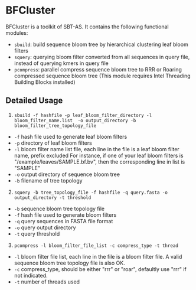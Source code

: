 # BFCluster


BFCluster is a toolkit of SBT-AS. It contains the following functional modules: 


- `sbuild`: build sequence bloom tree by hierarchical clustering leaf bloom filters
- `squery`: querying bloom filter converted from all sequences in query file, instead of querying kmers in query file
- `pcompress`: parallel compress sequence bloom tree to RRR or Roaring compressed sequence bloom tree (This module requires Intel Threading Building Blocks installed) 


## Detailed Usage


1.   `sbuild -f hashfile -p leaf_bloom_filter_directory -l bloom_filter_name.list  -o output_directory -b bloom_filter_tree_topology_file`


- `-f` hash file used to generate leaf bloom filters
- `-p` directory of leaf bloom filters
- `-l` bloom filter name list file, each line in the file is a leaf bloom filter name, prefix excluded
    For instance, if one of your leaf bloom filters is "/example/leaves/SAMPLE.bf.bv", then the corresponding line in list is "SAMPLE"
- `-o` output directory of sequence bloom tree
- `-b` filename of tree topology




2. `squery -b tree_topology_file -f hashfile -q query.fasta -o output_directory -t threshold`


- `-b` sequence bloom tree topology file
- `-f` hash file used to generate bloom filters
- `-q` query sequences in FASTA file format
- `-o` query output directory
- `-t` query threshold




3. `pcompress -l bloom_filter_file_list -c compress_type -t thread`
- `-l` bloom filter file list, each line in the file is a bloom filter file. A valid sequence bloom tree topology file is also OK.
- `-c` compress_type, should be either "rrr" or "roar", defaultly use "rrr" if not indicated.
- `-t` number of threads used


